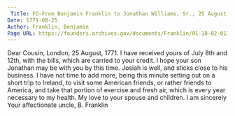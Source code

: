 ```yaml
---
 Title: FO-From Benjamin Franklin to Jonathan Williams, Sr., 25 August 1771
Date: 1771-08-25
Author: Franklin, Benjamin
Page URL: https://founders.archives.gov/documents/Franklin/01-18-02-0136
---
```


Dear Cousin,
London, 25 August, 1771.
I have received yours of July 8th and 12th, with the bills, which  are carried to your credit. I hope your son Jonathan may be with you by this time. Josiah is well, and sticks close to his business.
I have not time to add more, being this minute setting out on a short trip to Ireland, to visit some American friends, or rather friends to America, and take that portion of exercise and fresh air, which is every year necessary to my health. My love to your spouse and children. I am sincerely Your affectionate uncle,
B. Franklin

